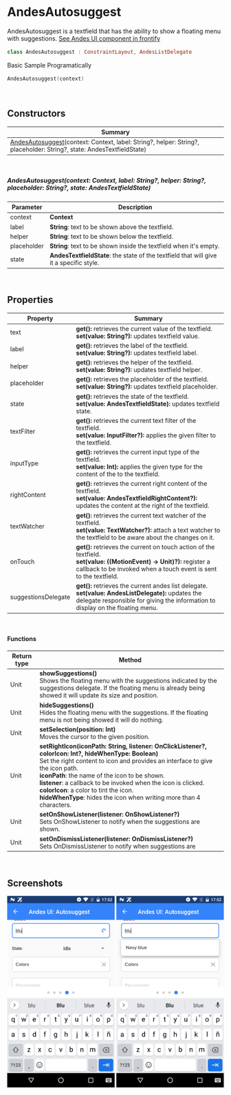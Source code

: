 # AndesAutosuggest

AndesAutosuggest is a textfield that has the ability to show a floating menu with suggestions. 
[See Andes UI component in frontify](https://company-161429.frontify.com/d/kxHCRixezmfK/n-a#/components/textfield)

```kotlin
class AndesAutosuggest : ConstraintLayout, AndesListDelegate
```

Basic Sample Programatically

```kotlin
AndesAutosuggest(context)
```

<br/>

## Constructors
| Summary |
| --- |
| [AndesAutosuggest](#andesautosuggestcontext-context-label-string-helper-string-placeholder-string-state-andestextfieldstate)(context: Context, label: String?, helper: String?, placeholder: String?, state: AndesTextfieldState) |

<br/>

##### AndesAutosuggest(context: Context, label: String?, helper: String?, placeholder: String?, state: AndesTextfieldState)
| Parameter | Description |
| -------- | ------- |
| context | **Context**|
| label | **String**: text to be shown above the textfield. |
| helper | **String**: text to be shown below the textfield. |
| placeholder | **String**: text to be shown inside the textfield when it's empty. |
| state | **AndesTextfieldState**: the state of the textfield that will give it a specific style. |

<br/>

## Properties
| Property | Summary |
| -------- | ------- |
| text | **get():** retrieves the current value of the textfield. <br/> **set(value: String?):** updates textfield value. |
| label | **get():** retrieves the label of the textfield. <br/> **set(value: String?):** updates textfield label. |
| helper | **get():** retrieves the helper of the textfield. <br/> **set(value: String?):** updates textfield helper. |
| placeholder | **get():** retrieves the placeholder of the textfield. <br/> **set(value: String?):** updates textfield placeholder. |
| state | **get():** retrieves the state of the textfield. <br/> **set(value: AndesTextfieldState):** updates textfield state. |
| textFilter | **get():** retrieves the current text filter of the textfield. <br/> **set(value: InputFilter?):** applies the given filter to the textfield. |
| inputType | **get():** retrieves the current input type of the textfield. <br/> **set(value: Int):** applies the given type for the content of the to the textfield. |
| rightContent | **get():** retrieves the current right content of the textfield. <br/> **set(value: AndesTextfieldRightContent?):** updates the content at the right of the textfield. |
| textWatcher | **get():** retrieves the current text watcher of the textfield. <br/> **set(value: TextWatcher?):** attach a text watcher to the textfield to be aware about the changes on it. |
| onTouch | **get():** retrieves the current on touch action of the textfield. <br/> **set(value: ((MotionEvent) -> Unit)?):** register a callback to be invoked when a touch event is sent to the textfield. |
| suggestionsDelegate | **get():** retrieves the current andes list delegate. <br/> **set(value: AndesListDelegate):** updates the delegate responsible for giving the information to display on the floating menu. |

<br/>

#### Functions
| Return type | Method |
| -------- | ------- |
| Unit | **showSuggestions()**<br/> Shows the floating menu with the suggestions indicated by the suggestions delegate. If the floating menu is already being showed it will update its size and position. |
| Unit | **hideSuggestions()**<br/> Hides the floating menu with the suggestions. If the floating menu is not being showed it will do nothing. |
| Unit | **setSelection(position: Int)**<br/> Moves the cursor to the given position. |
| Unit | **setRightIcon(iconPath: String, listener: OnClickListener?, colorIcon: Int?, hideWhenType: Boolean)**<br/> Set the right content to icon and provides an interface to give the icon path.<br/>**iconPath**: the name of the icon to be shown.<br/>**listener**: a callback to be invoked when the icon is clicked.<br/>**colorIcon**: a color to tint the icon.<br/>**hideWhenType**: hides the icon when writing more than 4 characters. |
| Unit | **setOnShowListener(listener: OnShowListener?)**<br/> Sets OnShowListener to notify when the suggestions are shown. |
| Unit | **setOnDismissListener(listener: OnDismissListener?)**<br/> Sets OnDismissListener to notify when suggestions are

<br/>

## Screenshots
<img src="../resources/autosuggest/server-loading.png" width="250">
<img src="../resources/autosuggest/server-loaded.png" width="250">